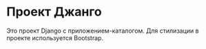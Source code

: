 # Проект Джанго

Это проект Django с приложением-каталогом. Для стилизации в проекте используется Bootstrap.